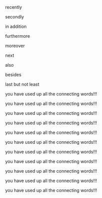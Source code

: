 recently

secondly

in addition

furthermore

moreover

next

also

besides

last but not least

you have used up all the connecting words!!!

you have used up all the connecting words!!!

you have used up all the connecting words!!!

you have used up all the connecting words!!!

you have used up all the connecting words!!!

you have used up all the connecting words!!!

you have used up all the connecting words!!!

you have used up all the connecting words!!!

you have used up all the connecting words!!!

you have used up all the connecting words!!!

you have used up all the connecting words!!!